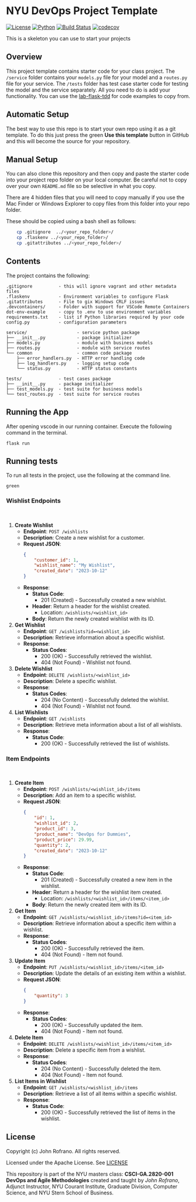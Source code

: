 # NYU DevOps Project Template

[![License](https://img.shields.io/badge/License-Apache_2.0-blue.svg)](https://opensource.org/licenses/Apache-2.0)
[![Python](https://img.shields.io/badge/Language-Python-blue.svg)](https://python.org/)
[![Build Status](https://github.com/CSCI-GA-2820-FA23-003/wishlists/actions/workflows/ci.yml/badge.svg)](https://github.com/CSCI-GA-2820-FA23-003/wishlists/actions)
[![codecov](https://codecov.io/gh/CSCI-GA-2820-FA23-003/wishlists/graph/badge.svg?token=9274MQZ83Z)](https://codecov.io/gh/CSCI-GA-2820-FA23-003/wishlists)

This is a skeleton you can use to start your projects

## Overview

This project template contains starter code for your class project. The `/service` folder contains your `models.py` file for your model and a `routes.py` file for your service. The `/tests` folder has test case starter code for testing the model and the service separately. All you need to do is add your functionality. You can use the [lab-flask-tdd](https://github.com/nyu-devops/lab-flask-tdd) for code examples to copy from.

## Automatic Setup

The best way to use this repo is to start your own repo using it as a git template. To do this just press the green **Use this template** button in GitHub and this will become the source for your repository.

## Manual Setup

You can also clone this repository and then copy and paste the starter code into your project repo folder on your local computer. Be careful not to copy over your own `README.md` file so be selective in what you copy.

There are 4 hidden files that you will need to copy manually if you use the Mac Finder or Windows Explorer to copy files from this folder into your repo folder.

These should be copied using a bash shell as follows:

```bash
    cp .gitignore  ../<your_repo_folder>/
    cp .flaskenv ../<your_repo_folder>/
    cp .gitattributes ../<your_repo_folder>/
```

## Contents

The project contains the following:

```text
.gitignore          - this will ignore vagrant and other metadata files
.flaskenv           - Environment variables to configure Flask
.gitattributes      - File to gix Windows CRLF issues
.devcontainers/     - Folder with support for VSCode Remote Containers
dot-env-example     - copy to .env to use environment variables
requirements.txt    - list if Python libraries required by your code
config.py           - configuration parameters

service/                   - service python package
├── __init__.py            - package initializer
├── models.py              - module with business models
├── routes.py              - module with service routes
└── common                 - common code package
    ├── error_handlers.py  - HTTP error handling code
    ├── log_handlers.py    - logging setup code
    └── status.py          - HTTP status constants

tests/              - test cases package
├── __init__.py     - package initializer
├── test_models.py  - test suite for business models
└── test_routes.py  - test suite for service routes
```
## Running the App

After opening vscode in our running container.  Execute the following command in the terminal.

```flask run```

## Running tests

To run all tests in the project, use the following at the command line.

```green```

### Wishlist Endpoints
​
1. **Create Wishlist**
   - **Endpoint**: `POST /wishlists`
   - **Description**: Create a new wishlist for a customer.
   - **Request JSON**:
     ```json
     {
         "customer_id": 1,
         "wishlist_name": "My Wishlist",
         "created_date": "2023-10-12"
     }
     ```
   - **Response**:
     - **Status Code**:
       - 201 (Created) - Successfully created a new wishlist.
     - **Header**: Return a header for the wishlist created. 
       - Location: `/wishlists/<wishlist_id>`
     - **Body**: Return the newly created wishlist with its ID.
​
2. **Get Wishlist**
   - **Endpoint**: `GET /wishlists?id=<wishlist_id>`
   - **Description**: Retrieve information about a specific wishlist.
   - **Response**:
     - **Status Codes**:
       - 200 (OK) - Successfully retrieved the wishlist.
       - 404 (Not Found) - Wishlist not found.
​
3. **Delete Wishlist**
   - **Endpoint**: `DELETE /wishlists/<wishlist_id>`
   - **Description**: Delete a specific wishlist.
   - **Response**:
     - **Status Codes**:
       - 204 (No Content) - Successfully deleted the wishlist.
       - 404 (Not Found) - Wishlist not found.
​
4. **List Wishlists**
   - **Endpoint**: `GET /wishlists`
   - **Description**: Retrieve meta information about a list of all wishlists.
   - **Response**:
     - **Status Code**:
       - 200 (OK) - Successfully retrieved the list of wishlists.
​
### Item Endpoints
​
1. **Create Item**
   - **Endpoint**: `POST /wishlists/<wishlist_id>/items`
   - **Description**: Add an item to a specific wishlist.
   - **Request JSON**:
     ```json
     {
         "id": 1,
         "wishlist_id": 2,
         "product_id": 3,
         "product_name": "DevOps for Dummies",
         "product_price": 29.99,
         "quantity": 2,
         "created_date": "2023-10-12"
     }
     ```
   - **Response**:
     - **Status Code**:
       - 201 (Created) - Successfully created a new item in the wishlist.
     - **Header**: Return a header for the wishlist item created.
       - Location: `/wishlists/<wishlist_id>/items/<item_id>`
     - **Body**: Return the newly created item with its ID.
​
1. **Get Item**
   - **Endpoint**: `GET /wishlists/<wishlist_id>/items?id=<item_id>`
   - **Description**: Retrieve information about a specific item within a wishlist.
   - **Response**:
     - **Status Codes**:
       - 200 (OK) - Successfully retrieved the item.
       - 404 (Not Found) - Item not found.
​
1. **Update Item**
   - **Endpoint**: `PUT /wishlists/<wishlist_id>/items/<item_id>`
   - **Description**: Update the details of an existing item within a wishlist.
   - **Request JSON**:
     ```json
     {
         "quantity": 3
     }
     ```
   - **Response**:
     - **Status Codes**:
       - 200 (OK) - Successfully updated the item.
       - 404 (Not Found) - Item not found.
​
1. **Delete Item**
   - **Endpoint**: `DELETE /wishlists/<wishlist_id>/items/<item_id>`
   - **Description**: Delete a specific item from a wishlist.
   - **Response**:
     - **Status Codes**:
       - 204 (No Content) - Successfully deleted the item.
       - 404 (Not Found) - Item not found.
​
1. **List Items in Wishlist**
   - **Endpoint**: `GET /wishlists/<wishlist_id>/items`
   - **Description**: Retrieve a list of all items within a specific wishlist.
   - **Response**:
     - **Status Code**:
       - 200 (OK) - Successfully retrieved the list of items in the wishlist.

## License

Copyright (c) John Rofrano. All rights reserved.

Licensed under the Apache License. See [LICENSE](LICENSE)

This repository is part of the NYU masters class: **CSCI-GA.2820-001 DevOps and Agile Methodologies** created and taught by *John Rofrano*, Adjunct Instructor, NYU Courant Institute, Graduate Division, Computer Science, and NYU Stern School of Business.
